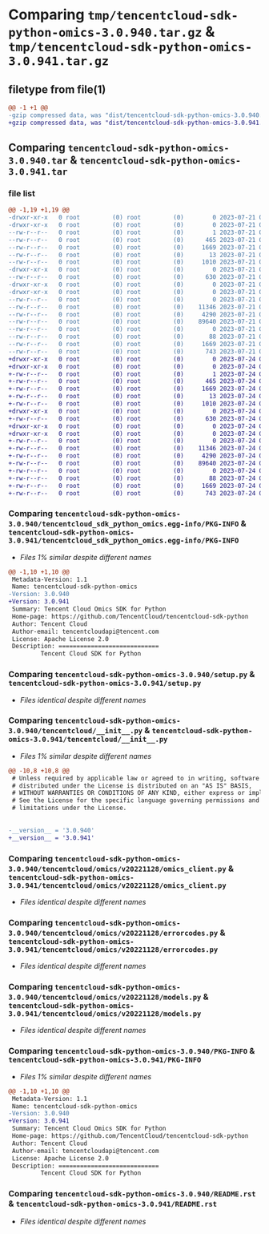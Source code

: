 # Comparing `tmp/tencentcloud-sdk-python-omics-3.0.940.tar.gz` & `tmp/tencentcloud-sdk-python-omics-3.0.941.tar.gz`

## filetype from file(1)

```diff
@@ -1 +1 @@
-gzip compressed data, was "dist/tencentcloud-sdk-python-omics-3.0.940.tar", last modified: Fri Jul 21 00:47:10 2023, max compression
+gzip compressed data, was "dist/tencentcloud-sdk-python-omics-3.0.941.tar", last modified: Mon Jul 24 00:41:22 2023, max compression
```

## Comparing `tencentcloud-sdk-python-omics-3.0.940.tar` & `tencentcloud-sdk-python-omics-3.0.941.tar`

### file list

```diff
@@ -1,19 +1,19 @@
-drwxr-xr-x   0 root         (0) root         (0)        0 2023-07-21 00:47:10.000000 tencentcloud-sdk-python-omics-3.0.940/
-drwxr-xr-x   0 root         (0) root         (0)        0 2023-07-21 00:47:10.000000 tencentcloud-sdk-python-omics-3.0.940/tencentcloud_sdk_python_omics.egg-info/
--rw-r--r--   0 root         (0) root         (0)        1 2023-07-21 00:47:10.000000 tencentcloud-sdk-python-omics-3.0.940/tencentcloud_sdk_python_omics.egg-info/dependency_links.txt
--rw-r--r--   0 root         (0) root         (0)      465 2023-07-21 00:47:10.000000 tencentcloud-sdk-python-omics-3.0.940/tencentcloud_sdk_python_omics.egg-info/SOURCES.txt
--rw-r--r--   0 root         (0) root         (0)     1669 2023-07-21 00:47:10.000000 tencentcloud-sdk-python-omics-3.0.940/tencentcloud_sdk_python_omics.egg-info/PKG-INFO
--rw-r--r--   0 root         (0) root         (0)       13 2023-07-21 00:47:10.000000 tencentcloud-sdk-python-omics-3.0.940/tencentcloud_sdk_python_omics.egg-info/top_level.txt
--rw-r--r--   0 root         (0) root         (0)     1010 2023-07-21 00:47:10.000000 tencentcloud-sdk-python-omics-3.0.940/setup.py
-drwxr-xr-x   0 root         (0) root         (0)        0 2023-07-21 00:47:10.000000 tencentcloud-sdk-python-omics-3.0.940/tencentcloud/
--rw-r--r--   0 root         (0) root         (0)      630 2023-07-21 00:47:10.000000 tencentcloud-sdk-python-omics-3.0.940/tencentcloud/__init__.py
-drwxr-xr-x   0 root         (0) root         (0)        0 2023-07-21 00:47:10.000000 tencentcloud-sdk-python-omics-3.0.940/tencentcloud/omics/
-drwxr-xr-x   0 root         (0) root         (0)        0 2023-07-21 00:47:10.000000 tencentcloud-sdk-python-omics-3.0.940/tencentcloud/omics/v20221128/
--rw-r--r--   0 root         (0) root         (0)        0 2023-07-21 00:47:10.000000 tencentcloud-sdk-python-omics-3.0.940/tencentcloud/omics/v20221128/__init__.py
--rw-r--r--   0 root         (0) root         (0)    11346 2023-07-21 00:47:10.000000 tencentcloud-sdk-python-omics-3.0.940/tencentcloud/omics/v20221128/omics_client.py
--rw-r--r--   0 root         (0) root         (0)     4290 2023-07-21 00:47:10.000000 tencentcloud-sdk-python-omics-3.0.940/tencentcloud/omics/v20221128/errorcodes.py
--rw-r--r--   0 root         (0) root         (0)    89640 2023-07-21 00:47:10.000000 tencentcloud-sdk-python-omics-3.0.940/tencentcloud/omics/v20221128/models.py
--rw-r--r--   0 root         (0) root         (0)        0 2023-07-21 00:47:10.000000 tencentcloud-sdk-python-omics-3.0.940/tencentcloud/omics/__init__.py
--rw-r--r--   0 root         (0) root         (0)       88 2023-07-21 00:47:10.000000 tencentcloud-sdk-python-omics-3.0.940/setup.cfg
--rw-r--r--   0 root         (0) root         (0)     1669 2023-07-21 00:47:10.000000 tencentcloud-sdk-python-omics-3.0.940/PKG-INFO
--rw-r--r--   0 root         (0) root         (0)      743 2023-07-21 00:47:10.000000 tencentcloud-sdk-python-omics-3.0.940/README.rst
+drwxr-xr-x   0 root         (0) root         (0)        0 2023-07-24 00:41:22.000000 tencentcloud-sdk-python-omics-3.0.941/
+drwxr-xr-x   0 root         (0) root         (0)        0 2023-07-24 00:41:22.000000 tencentcloud-sdk-python-omics-3.0.941/tencentcloud_sdk_python_omics.egg-info/
+-rw-r--r--   0 root         (0) root         (0)        1 2023-07-24 00:41:22.000000 tencentcloud-sdk-python-omics-3.0.941/tencentcloud_sdk_python_omics.egg-info/dependency_links.txt
+-rw-r--r--   0 root         (0) root         (0)      465 2023-07-24 00:41:22.000000 tencentcloud-sdk-python-omics-3.0.941/tencentcloud_sdk_python_omics.egg-info/SOURCES.txt
+-rw-r--r--   0 root         (0) root         (0)     1669 2023-07-24 00:41:22.000000 tencentcloud-sdk-python-omics-3.0.941/tencentcloud_sdk_python_omics.egg-info/PKG-INFO
+-rw-r--r--   0 root         (0) root         (0)       13 2023-07-24 00:41:22.000000 tencentcloud-sdk-python-omics-3.0.941/tencentcloud_sdk_python_omics.egg-info/top_level.txt
+-rw-r--r--   0 root         (0) root         (0)     1010 2023-07-24 00:41:22.000000 tencentcloud-sdk-python-omics-3.0.941/setup.py
+drwxr-xr-x   0 root         (0) root         (0)        0 2023-07-24 00:41:22.000000 tencentcloud-sdk-python-omics-3.0.941/tencentcloud/
+-rw-r--r--   0 root         (0) root         (0)      630 2023-07-24 00:41:22.000000 tencentcloud-sdk-python-omics-3.0.941/tencentcloud/__init__.py
+drwxr-xr-x   0 root         (0) root         (0)        0 2023-07-24 00:41:22.000000 tencentcloud-sdk-python-omics-3.0.941/tencentcloud/omics/
+drwxr-xr-x   0 root         (0) root         (0)        0 2023-07-24 00:41:22.000000 tencentcloud-sdk-python-omics-3.0.941/tencentcloud/omics/v20221128/
+-rw-r--r--   0 root         (0) root         (0)        0 2023-07-24 00:41:22.000000 tencentcloud-sdk-python-omics-3.0.941/tencentcloud/omics/v20221128/__init__.py
+-rw-r--r--   0 root         (0) root         (0)    11346 2023-07-24 00:41:22.000000 tencentcloud-sdk-python-omics-3.0.941/tencentcloud/omics/v20221128/omics_client.py
+-rw-r--r--   0 root         (0) root         (0)     4290 2023-07-24 00:41:22.000000 tencentcloud-sdk-python-omics-3.0.941/tencentcloud/omics/v20221128/errorcodes.py
+-rw-r--r--   0 root         (0) root         (0)    89640 2023-07-24 00:41:22.000000 tencentcloud-sdk-python-omics-3.0.941/tencentcloud/omics/v20221128/models.py
+-rw-r--r--   0 root         (0) root         (0)        0 2023-07-24 00:41:22.000000 tencentcloud-sdk-python-omics-3.0.941/tencentcloud/omics/__init__.py
+-rw-r--r--   0 root         (0) root         (0)       88 2023-07-24 00:41:22.000000 tencentcloud-sdk-python-omics-3.0.941/setup.cfg
+-rw-r--r--   0 root         (0) root         (0)     1669 2023-07-24 00:41:22.000000 tencentcloud-sdk-python-omics-3.0.941/PKG-INFO
+-rw-r--r--   0 root         (0) root         (0)      743 2023-07-24 00:41:22.000000 tencentcloud-sdk-python-omics-3.0.941/README.rst
```

### Comparing `tencentcloud-sdk-python-omics-3.0.940/tencentcloud_sdk_python_omics.egg-info/PKG-INFO` & `tencentcloud-sdk-python-omics-3.0.941/tencentcloud_sdk_python_omics.egg-info/PKG-INFO`

 * *Files 1% similar despite different names*

```diff
@@ -1,10 +1,10 @@
 Metadata-Version: 1.1
 Name: tencentcloud-sdk-python-omics
-Version: 3.0.940
+Version: 3.0.941
 Summary: Tencent Cloud Omics SDK for Python
 Home-page: https://github.com/TencentCloud/tencentcloud-sdk-python
 Author: Tencent Cloud
 Author-email: tencentcloudapi@tencent.com
 License: Apache License 2.0
 Description: ============================
         Tencent Cloud SDK for Python
```

### Comparing `tencentcloud-sdk-python-omics-3.0.940/setup.py` & `tencentcloud-sdk-python-omics-3.0.941/setup.py`

 * *Files identical despite different names*

### Comparing `tencentcloud-sdk-python-omics-3.0.940/tencentcloud/__init__.py` & `tencentcloud-sdk-python-omics-3.0.941/tencentcloud/__init__.py`

 * *Files 1% similar despite different names*

```diff
@@ -10,8 +10,8 @@
 # Unless required by applicable law or agreed to in writing, software
 # distributed under the License is distributed on an "AS IS" BASIS,
 # WITHOUT WARRANTIES OR CONDITIONS OF ANY KIND, either express or implied.
 # See the License for the specific language governing permissions and
 # limitations under the License.
 
 
-__version__ = '3.0.940'
+__version__ = '3.0.941'
```

### Comparing `tencentcloud-sdk-python-omics-3.0.940/tencentcloud/omics/v20221128/omics_client.py` & `tencentcloud-sdk-python-omics-3.0.941/tencentcloud/omics/v20221128/omics_client.py`

 * *Files identical despite different names*

### Comparing `tencentcloud-sdk-python-omics-3.0.940/tencentcloud/omics/v20221128/errorcodes.py` & `tencentcloud-sdk-python-omics-3.0.941/tencentcloud/omics/v20221128/errorcodes.py`

 * *Files identical despite different names*

### Comparing `tencentcloud-sdk-python-omics-3.0.940/tencentcloud/omics/v20221128/models.py` & `tencentcloud-sdk-python-omics-3.0.941/tencentcloud/omics/v20221128/models.py`

 * *Files identical despite different names*

### Comparing `tencentcloud-sdk-python-omics-3.0.940/PKG-INFO` & `tencentcloud-sdk-python-omics-3.0.941/PKG-INFO`

 * *Files 1% similar despite different names*

```diff
@@ -1,10 +1,10 @@
 Metadata-Version: 1.1
 Name: tencentcloud-sdk-python-omics
-Version: 3.0.940
+Version: 3.0.941
 Summary: Tencent Cloud Omics SDK for Python
 Home-page: https://github.com/TencentCloud/tencentcloud-sdk-python
 Author: Tencent Cloud
 Author-email: tencentcloudapi@tencent.com
 License: Apache License 2.0
 Description: ============================
         Tencent Cloud SDK for Python
```

### Comparing `tencentcloud-sdk-python-omics-3.0.940/README.rst` & `tencentcloud-sdk-python-omics-3.0.941/README.rst`

 * *Files identical despite different names*

